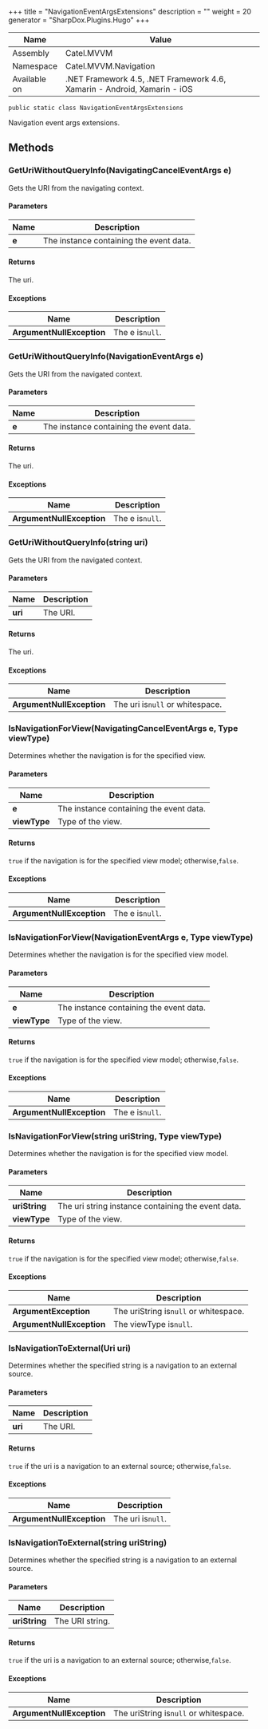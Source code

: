 

+++
title = "NavigationEventArgsExtensions" 
description = ""
weight = 20
generator = "SharpDox.Plugins.Hugo"
+++

Name|Value
---|---
Assembly|Catel.MVVM
Namespace|Catel.MVVM.Navigation
Available on|.NET Framework 4.5, .NET Framework 4.6, Xamarin - Android, Xamarin - iOS

```
public static class NavigationEventArgsExtensions
```

Navigation event args extensions.

## Methods

### GetUriWithoutQueryInfo(NavigatingCancelEventArgs e)

Gets the URI from the navigating context.

#### Parameters

Name|Description
---|---
**e**|The instance containing the event data.

#### Returns

The uri.

#### Exceptions

Name|Description
---|---
**ArgumentNullException**|The e is`null`.

### GetUriWithoutQueryInfo(NavigationEventArgs e)

Gets the URI from the navigated context.

#### Parameters

Name|Description
---|---
**e**|The instance containing the event data.

#### Returns

The uri.

#### Exceptions

Name|Description
---|---
**ArgumentNullException**|The e is`null`.

### GetUriWithoutQueryInfo(string uri)

Gets the URI from the navigated context.

#### Parameters

Name|Description
---|---
**uri**|The URI.

#### Returns

The uri.

#### Exceptions

Name|Description
---|---
**ArgumentNullException**|The uri is`null` or whitespace.

### IsNavigationForView(NavigatingCancelEventArgs e, Type viewType)

Determines whether the navigation is for the specified view.

#### Parameters

Name|Description
---|---
**e**|The instance containing the event data.
**viewType**|Type of the view.

#### Returns

`true` if the navigation is for the specified view model; otherwise,`false`.

#### Exceptions

Name|Description
---|---
**ArgumentNullException**|The e is`null`.

### IsNavigationForView(NavigationEventArgs e, Type viewType)

Determines whether the navigation is for the specified view model.

#### Parameters

Name|Description
---|---
**e**|The instance containing the event data.
**viewType**|Type of the view.

#### Returns

`true` if the navigation is for the specified view model; otherwise,`false`.

#### Exceptions

Name|Description
---|---
**ArgumentNullException**|The e is`null`.

### IsNavigationForView(string uriString, Type viewType)

Determines whether the navigation is for the specified view model.

#### Parameters

Name|Description
---|---
**uriString**|The uri string instance containing the event data.
**viewType**|Type of the view.

#### Returns

`true` if the navigation is for the specified view model; otherwise,`false`.

#### Exceptions

Name|Description
---|---
**ArgumentException**|The uriString is`null` or whitespace.
**ArgumentNullException**|The viewType is`null`.

### IsNavigationToExternal(Uri uri)

Determines whether the specified string is a navigation to an external source.

#### Parameters

Name|Description
---|---
**uri**|The URI.

#### Returns

`true` if the uri is a navigation to an external source; otherwise,`false`.

#### Exceptions

Name|Description
---|---
**ArgumentNullException**|The uri is`null`.

### IsNavigationToExternal(string uriString)

Determines whether the specified string is a navigation to an external source.

#### Parameters

Name|Description
---|---
**uriString**|The URI string.

#### Returns

`true` if the uri is a navigation to an external source; otherwise,`false`.

#### Exceptions

Name|Description
---|---
**ArgumentNullException**|The uriString is`null` or whitespace.


